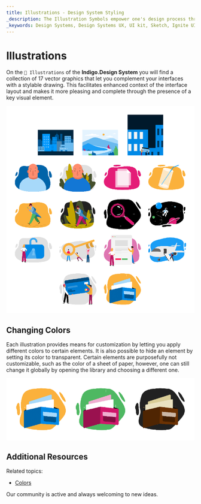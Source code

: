 ```yaml
---
title: Illustrations - Design System Styling
_description: The Illustration Symbols empower one's design process through graphics that can be used to complement interfaces created with Indigo.Design.
_keywords: Design Systems, Design Systems UX, UI kit, Sketch, Ignite UI for Angular, Sketch to Angular, Sketch to Angular, Angular, Angular Design System, Export code from Sketch, Design Kits for Angular, Sketch HTML, Sketch to HTML, Sketch UI kits
---
```


# Illustrations

On the `🎨 Illustrations` of the **Indigo.Design System** you will find a collection of 17 vector graphics that let you complement your interfaces with a stylable drawing. This facilitates enhanced context of the interface layout and makes it more pleasing and complete through the presence of a key visual element.

<img class="responsive-img" src="../images/illustrations_default.png" srcset="../images/illustrations_default@2x.png 2x" />

## Changing Colors

Each illustration provides means for customization by letting you apply different colors to certain elements. It is also possible to hide an element by setting its color to transparent. Certain elements are purposefully not customizable, such as the color of a sheet of paper, however, one can still change it globally by opening the library and choosing a different one.

<img class="responsive-img" src="../images/illustrations_colored.png" srcset="../images/illustrations_colored@2x.png 2x" />

## Additional Resources

Related topics:

- [Colors](colors.md)
  <div class="divider--half"></div>

Our community is active and always welcoming to new ideas.
